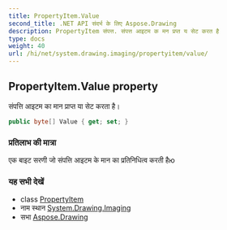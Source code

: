 ```yaml
---
title: PropertyItem.Value
second_title: .NET API संदर्भ के लिए Aspose.Drawing
description: PropertyItem संपत्त. संपत्त आइटम क मन प्रप्त य सेट करत है
type: docs
weight: 40
url: /hi/net/system.drawing.imaging/propertyitem/value/
---
```

## PropertyItem.Value property

संपत्ति आइटम का मान प्राप्त या सेट करता है।

```csharp
public byte[] Value { get; set; }
```

### प्रतिलाभ की मात्रा

एक बाइट सरणी जो संपत्ति आइटम के मान का प्रतिनिधित्व करती हैю

### यह सभी देखें

* class [PropertyItem](../)
* नाम स्थान [System.Drawing.Imaging](../../propertyitem/)
* सभा [Aspose.Drawing](../../../)


